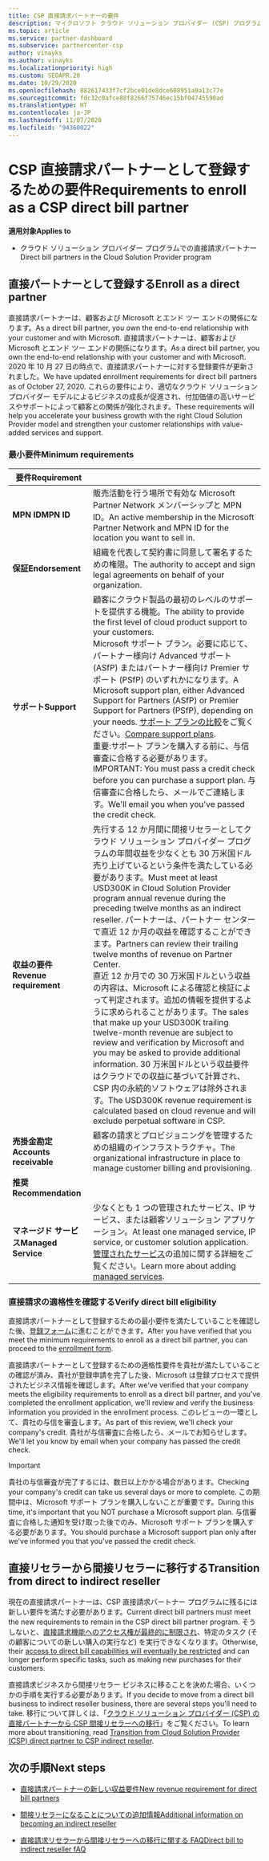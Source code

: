 ```yaml
---
title: CSP 直接請求パートナーの要件
description: マイクロソフト クラウド ソリューション プロバイダー (CSP) プログラムの直接請求パートナーになるための最新のサポートおよびサービス要件を満たす方法について説明します。
ms.topic: article
ms.service: partner-dashboard
ms.subservice: partnercenter-csp
author: vinayks
ms.author: vinayks
ms.localizationpriority: high
ms.custom: SEOAPR.20
ms.date: 10/29/2020
ms.openlocfilehash: 882617433f7cf2bce01de8dce608951a9a13c77e
ms.sourcegitcommit: fdc32c0afce88f8266f75746ec15bf04745590ad
ms.translationtype: HT
ms.contentlocale: ja-JP
ms.lasthandoff: 11/07/2020
ms.locfileid: "94360022"
---
```

# <a name="requirements-to-enroll-as-a-csp-direct-bill-partner"></a><span data-ttu-id="d2283-103">CSP 直接請求パートナーとして登録するための要件</span><span class="sxs-lookup"><span data-stu-id="d2283-103">Requirements to enroll as a CSP direct bill partner</span></span>

<span data-ttu-id="d2283-104">**適用対象**</span><span class="sxs-lookup"><span data-stu-id="d2283-104">**Applies to**</span></span>

- <span data-ttu-id="d2283-105">クラウド ソリューション プロバイダー プログラムでの直接請求パートナー</span><span class="sxs-lookup"><span data-stu-id="d2283-105">Direct bill partners in the Cloud Solution Provider program</span></span>

## <a name="enroll-as-a-direct-partner"></a><span data-ttu-id="d2283-106">直接パートナーとして登録する</span><span class="sxs-lookup"><span data-stu-id="d2283-106">Enroll as a direct partner</span></span>

<span data-ttu-id="d2283-107">直接請求パートナーは、顧客および Microsoft とエンド ツー エンドの関係になります。</span><span class="sxs-lookup"><span data-stu-id="d2283-107">As a direct bill partner, you own the end-to-end relationship with your customer and with Microsoft.</span></span> <span data-ttu-id="d2283-108">直接請求パートナーは、顧客および Microsoft とエンド ツー エンドの関係になります。</span><span class="sxs-lookup"><span data-stu-id="d2283-108">As a direct bill partner, you own the end-to-end relationship with your customer and with Microsoft.</span></span> <span data-ttu-id="d2283-109">2020 年 10 月 27 日の時点で、直接請求パートナーに対する登録要件が更新されました。</span><span class="sxs-lookup"><span data-stu-id="d2283-109">We have updated enrollment requirements for direct bill partners as of October 27, 2020.</span></span> <span data-ttu-id="d2283-110">これらの要件により、適切なクラウド ソリューション プロバイダー モデルによるビジネスの成長が促進され、付加価値の高いサービスやサポートによって顧客との関係が強化されます。</span><span class="sxs-lookup"><span data-stu-id="d2283-110">These requirements will help you accelerate your business growth with the right Cloud Solution Provider model and strengthen your customer relationships with value-added services and support.</span></span>  

### <a name="minimum-requirements"></a><span data-ttu-id="d2283-111">最小要件</span><span class="sxs-lookup"><span data-stu-id="d2283-111">Minimum requirements</span></span>

|<span data-ttu-id="d2283-112">**要件**</span><span class="sxs-lookup"><span data-stu-id="d2283-112">**Requirement**</span></span>|                |
|--------------------------------|--------------------------------------------------------------|
|<span data-ttu-id="d2283-113">**MPN ID**</span><span class="sxs-lookup"><span data-stu-id="d2283-113">**MPN ID**</span></span>   |<span data-ttu-id="d2283-114">販売活動を行う場所で有効な Microsoft Partner Network メンバーシップと MPN ID。</span><span class="sxs-lookup"><span data-stu-id="d2283-114">An active membership in the Microsoft Partner Network and MPN ID for the location you want to sell in.</span></span>   |
|<span data-ttu-id="d2283-115">**保証**</span><span class="sxs-lookup"><span data-stu-id="d2283-115">**Endorsement**</span></span>   |<span data-ttu-id="d2283-116">組織を代表して契約書に同意して署名するための権限。</span><span class="sxs-lookup"><span data-stu-id="d2283-116">The authority to accept and sign legal agreements on behalf of your organization.</span></span>|
|<span data-ttu-id="d2283-117">**サポート**</span><span class="sxs-lookup"><span data-stu-id="d2283-117">**Support**</span></span>   |<span data-ttu-id="d2283-118">顧客にクラウド製品の最初のレベルのサポートを提供する機能。</span><span class="sxs-lookup"><span data-stu-id="d2283-118">The ability to provide the first level of cloud product support to your customers.</span></span> <br/><span data-ttu-id="d2283-119">Microsoft サポート プラン。必要に応じて、パートナー様向け Advanced サポート (ASfP) またはパートナー様向け Premier サポート (PSfP) のいずれかになります。</span><span class="sxs-lookup"><span data-stu-id="d2283-119">A Microsoft support plan, either Advanced Support for Partners (ASfP) or Premier Support for Partners (PSfP), depending on your needs.</span></span> <span data-ttu-id="d2283-120">[サポート プランの比較](https://partner.microsoft.com/support/partnersupport)をご覧ください。</span><span class="sxs-lookup"><span data-stu-id="d2283-120">[Compare support plans](https://partner.microsoft.com/support/partnersupport).</span></span><br/><span data-ttu-id="d2283-121">重要:サポート プランを購入する前に、与信審査に合格する必要があります。</span><span class="sxs-lookup"><span data-stu-id="d2283-121">IMPORTANT: You must pass a credit check before you can purchase a support plan.</span></span> <span data-ttu-id="d2283-122">与信審査に合格したら、メールでご連絡します。</span><span class="sxs-lookup"><span data-stu-id="d2283-122">We'll email you when you've passed the credit check.</span></span> |
|<span data-ttu-id="d2283-123">**収益の要件**</span><span class="sxs-lookup"><span data-stu-id="d2283-123">**Revenue requirement**</span></span>|<span data-ttu-id="d2283-124">先行する 12 か月間に間接リセラーとしてクラウド ソリューション プロバイダー プログラムの年間収益を少なくとも 30 万米国ドル売り上げているという条件を満たしている必要があります。</span><span class="sxs-lookup"><span data-stu-id="d2283-124">Must meet at least USD300K in Cloud Solution Provider program annual revenue during the preceding twelve months as an indirect reseller.</span></span> <span data-ttu-id="d2283-125">パートナーは、パートナー センターで直近 12 か月の収益を確認することができます。</span><span class="sxs-lookup"><span data-stu-id="d2283-125">Partners can review their trailing twelve months of revenue on Partner Center.</span></span><br/><span data-ttu-id="d2283-126">直近 12 か月での 30 万米国ドルという収益の内容は、Microsoft による確認と検証によって判定されます。追加の情報を提供するように求められることがあります。</span><span class="sxs-lookup"><span data-stu-id="d2283-126">The sales that make up your USD300K trailing twelve-month revenue are subject to review and verification by Microsoft and you may be asked to provide additional information.</span></span> <span data-ttu-id="d2283-127">30 万米国ドルという収益要件はクラウドでの収益に基づいて計算され、CSP 内の永続的ソフトウェアは除外されます。</span><span class="sxs-lookup"><span data-stu-id="d2283-127">The USD300K revenue requirement is calculated based on cloud revenue and will exclude perpetual software in CSP.</span></span>|
|<span data-ttu-id="d2283-128">**売掛金勘定**</span><span class="sxs-lookup"><span data-stu-id="d2283-128">**Accounts receivable**</span></span> |<span data-ttu-id="d2283-129">顧客の請求とプロビジョニングを管理するための組織のインフラストラクチャ。</span><span class="sxs-lookup"><span data-stu-id="d2283-129">The organizational infrastructure in place to manage customer billing and provisioning.</span></span>|
|<span data-ttu-id="d2283-130">**推奨**</span><span class="sxs-lookup"><span data-stu-id="d2283-130">**Recommendation**</span></span>|             |
|<span data-ttu-id="d2283-131">**マネージド サービス**</span><span class="sxs-lookup"><span data-stu-id="d2283-131">**Managed Service**</span></span>   |<span data-ttu-id="d2283-132">少なくとも 1 つの管理されたサービス、IP サービス、または顧客ソリューション アプリケーション。</span><span class="sxs-lookup"><span data-stu-id="d2283-132">At least one managed service, IP service, or customer solution application.</span></span> <span data-ttu-id="d2283-133">[管理されたサービス](https://partner.microsoft.com/business-opportunities/managed-services-provider)の追加に関する詳細をご覧ください。</span><span class="sxs-lookup"><span data-stu-id="d2283-133">Learn more about adding [managed services](https://partner.microsoft.com/business-opportunities/managed-services-provider).</span></span>|


### <a name="verify-direct-bill-eligibility"></a><span data-ttu-id="d2283-134">直接請求の適格性を確認する</span><span class="sxs-lookup"><span data-stu-id="d2283-134">Verify direct bill eligibility</span></span>

<span data-ttu-id="d2283-135">直接請求パートナーとして登録するための最小要件を満たしていることを確認した後、[登録フォーム](https://partner.microsoft.com/pcv/register/joinnow/enrollmentwelcome/Reseller/migrate?cloudInstance=Global)に進むことができます。</span><span class="sxs-lookup"><span data-stu-id="d2283-135">After you have verified that you meet the minimum requirements to enroll as a direct bill partner, you can proceed to the [enrollment form](https://partner.microsoft.com/pcv/register/joinnow/enrollmentwelcome/Reseller/migrate?cloudInstance=Global).</span></span>

<span data-ttu-id="d2283-136">直接請求パートナーとして登録するための適格性要件を貴社が満たしていることの確認が済み、貴社が登録申請を完了した後、Microsoft は登録プロセスで提供されたビジネス情報を確認します。</span><span class="sxs-lookup"><span data-stu-id="d2283-136">After we've verified that your company meets the eligibility requirements to enroll as a direct bill partner, and you've completed the enrollment application, we'll review and verify the business information you provided in the enrollment process.</span></span> <span data-ttu-id="d2283-137">このレビューの一環として、貴社の与信を審査します。</span><span class="sxs-lookup"><span data-stu-id="d2283-137">As part of this review, we'll check your company's credit.</span></span> <span data-ttu-id="d2283-138">貴社が与信審査に合格したら、メールでお知らせします。</span><span class="sxs-lookup"><span data-stu-id="d2283-138">We'll let you know by email when your company has passed the credit check.</span></span>
>[!IMPORTANT]
><span data-ttu-id="d2283-139">貴社の与信審査が完了するには、数日以上かかる場合があります。</span><span class="sxs-lookup"><span data-stu-id="d2283-139">Checking your company's credit can take us several days or more to complete.</span></span> <span data-ttu-id="d2283-140">この期間中は、Microsoft サポート プランを購入しないことが重要です。</span><span class="sxs-lookup"><span data-stu-id="d2283-140">During this time, it's important that you NOT purchase a Microsoft support plan.</span></span> <span data-ttu-id="d2283-141">与信審査に合格した通知を受け取った後でのみ、Microsoft サポート プランを購入する必要があります。</span><span class="sxs-lookup"><span data-stu-id="d2283-141">You should purchase a Microsoft support plan only after we've informed you that you've passed the credit check.</span></span>

## <a name="transition-from-direct-to-indirect-reseller"></a><span data-ttu-id="d2283-142">直接リセラーから間接リセラーに移行する</span><span class="sxs-lookup"><span data-stu-id="d2283-142">Transition from direct to indirect reseller</span></span>

<span data-ttu-id="d2283-143">現在の直接請求パートナーは、CSP 直接請求パートナー プログラムに残るには新しい要件を満たす必要があります。</span><span class="sxs-lookup"><span data-stu-id="d2283-143">Current direct bill partners must meet the new requirements to remain in the CSP direct bill partner program.</span></span> <span data-ttu-id="d2283-144">そうしないと、[直接請求機能へのアクセス権が最終的に制限され](restricted-direct-bill-capabilities.md)、特定のタスク (その顧客についての新しい購入の実行など) を実行できなくなります。</span><span class="sxs-lookup"><span data-stu-id="d2283-144">Otherwise, their [access to direct bill capabilities will eventually be restricted](restricted-direct-bill-capabilities.md) and can longer perform specific tasks, such as making new purchases for their customers.</span></span>

<span data-ttu-id="d2283-145">直接請求ビジネスから間接リセラー ビジネスに移ることを決めた場合、いくつかの手順を実行する必要があります。</span><span class="sxs-lookup"><span data-stu-id="d2283-145">If you decide to move from a direct bill business to indirect reseller business, there are several steps you'll need to take.</span></span> <span data-ttu-id="d2283-146">移行について詳しくは、「[クラウド ソリューション プロバイダー (CSP) の直接パートナーから CSP 間接リセラーへの移行](transition-direct-to-indirect.md)」をご覧ください。</span><span class="sxs-lookup"><span data-stu-id="d2283-146">To learn more about transitioning, read [Transition from Cloud Solution Provider (CSP) direct partner to CSP indirect reseller](transition-direct-to-indirect.md).</span></span>

## <a name="next-steps"></a><span data-ttu-id="d2283-147">次の手順</span><span class="sxs-lookup"><span data-stu-id="d2283-147">Next steps</span></span>

- [<span data-ttu-id="d2283-148">直接請求パートナーの新しい収益要件</span><span class="sxs-lookup"><span data-stu-id="d2283-148">New revenue requirement for direct bill partners</span></span>](./announcements/2020-october.md#13)
 

- [<span data-ttu-id="d2283-149">間接リセラーになることについての追加情報</span><span class="sxs-lookup"><span data-stu-id="d2283-149">Additional information on becoming an indirect reseller</span></span>](https://assetsprod.microsoft.com/csp-directbill-to-indirect-transition.pdf)

- [<span data-ttu-id="d2283-150">直接請求リセラーから間接リセラーへの移行に関する FAQ</span><span class="sxs-lookup"><span data-stu-id="d2283-150">Direct bill to indirect reseller fAQ</span></span>](https://assetsprod.microsoft.com/mpn/direct-bill-partner-faq.pdf)